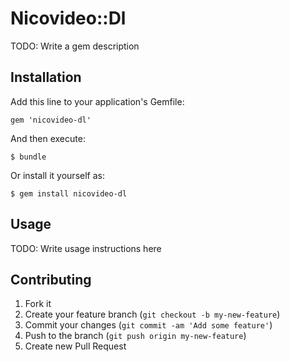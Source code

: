 # Nicovideo::Dl

TODO: Write a gem description

## Installation

Add this line to your application's Gemfile:

    gem 'nicovideo-dl'

And then execute:

    $ bundle

Or install it yourself as:

    $ gem install nicovideo-dl

## Usage

TODO: Write usage instructions here

## Contributing

1. Fork it
2. Create your feature branch (`git checkout -b my-new-feature`)
3. Commit your changes (`git commit -am 'Add some feature'`)
4. Push to the branch (`git push origin my-new-feature`)
5. Create new Pull Request
